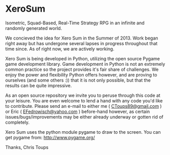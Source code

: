 XeroSum
=======


Isometric, Squad-Based, Real-Time Strategy RPG in an infinite and randomly generated world.

We concieved the idea for Xero Sum in the Summer of 2013. Work began right away but has undergone several lapses in progress throughout that time since. As of right now, we are actively working.

Xero Sum is being developed in Python, utilizing the open source Pygame game development library. Game development in Python is not an extremely common practice so the project provides it's fair share of challenges. We enjoy the power and flexibility Python offers however, and are proving to ourselves (and some others :)) that it is not only possible, but that the results can be quite impressive.

As an open source repository we invite you to peruse through this code at your leisure. You are even welcome to lend a hand with any code you'd like to contribute. Please send an e-mail to either me ( CToups89@gmail.com ) or Eric ( EFedrowisch@yahoo.com ) before-hand however, as certain issues/bugs/improvements may be either already underway or gotten rid of completely.

Xero Sum uses the python module pygame to draw to the screen. You can get pygame from: http://www.pygame.org/

Thanks, Chris Toups
